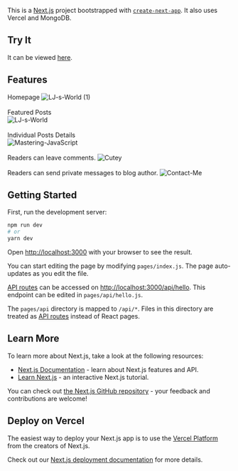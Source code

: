 This is a [Next.js](https://nextjs.org/) project bootstrapped with [`create-next-app`](https://github.com/vercel/next.js/tree/canary/packages/create-next-app). It also uses Vercel and MongoDB.

## Try It
It can be viewed [here](https://next-js-weblog.vercel.app/).

## Features
Homepage
![LJ-s-World (1)](https://github.com/katsup07/NextJS-Blog/assets/90941888/f999f7d4-dea8-4ef8-8241-e3e7af9b73de)
<br>
<br>
Featured Posts<br>
![LJ-s-World](https://github.com/katsup07/NextJS-Blog/assets/90941888/bf494b7b-98ad-4c33-83fa-78b87d33defc)
<br>
<br>
Individual Posts Details<br>
![Mastering-JavaScript](https://github.com/katsup07/NextJS-Blog/assets/90941888/c48fa5b4-6fb2-4799-a421-8949386b96b5)
<br>
<br>
Readers can leave comments.
![Cutey](https://github.com/katsup07/NextJS-Blog/assets/90941888/58373d5b-c89a-46cb-96e0-3f54b9044971)
<br>
<br>
Readers can send private messages to blog author.
![Contact-Me](https://github.com/katsup07/NextJS-Blog/assets/90941888/c643ff8f-96c1-43b4-9c92-fd560775fbb0)



## Getting Started

First, run the development server:

```bash
npm run dev
# or
yarn dev
```

Open [http://localhost:3000](http://localhost:3000) with your browser to see the result.

You can start editing the page by modifying `pages/index.js`. The page auto-updates as you edit the file.

[API routes](https://nextjs.org/docs/api-routes/introduction) can be accessed on [http://localhost:3000/api/hello](http://localhost:3000/api/hello). This endpoint can be edited in `pages/api/hello.js`.

The `pages/api` directory is mapped to `/api/*`. Files in this directory are treated as [API routes](https://nextjs.org/docs/api-routes/introduction) instead of React pages.

## Learn More

To learn more about Next.js, take a look at the following resources:

- [Next.js Documentation](https://nextjs.org/docs) - learn about Next.js features and API.
- [Learn Next.js](https://nextjs.org/learn) - an interactive Next.js tutorial.

You can check out [the Next.js GitHub repository](https://github.com/vercel/next.js/) - your feedback and contributions are welcome!

## Deploy on Vercel

The easiest way to deploy your Next.js app is to use the [Vercel Platform](https://vercel.com/new?utm_medium=default-template&filter=next.js&utm_source=create-next-app&utm_campaign=create-next-app-readme) from the creators of Next.js.

Check out our [Next.js deployment documentation](https://nextjs.org/docs/deployment) for more details.
